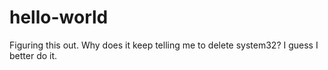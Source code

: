 # hello-world
Figuring this out. Why does it keep telling me to delete system32? I guess I better do it.
